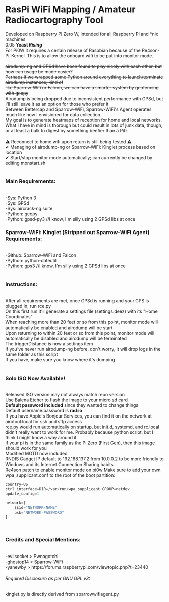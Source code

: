 # RasPi WiFi Mapping / Amateur Radiocartography Tool
Developed on Raspberry Pi Zero W, intended for all Raspberry Pi and \*nix machines <br>
0.05 <b>Yeast <i>Rising</i></b> <br>
For Pi0W it requires a certain release of Raspbian because of the Re4son-Pi-Kernel. This is to allow the onboard wifi to be put into monitor mode. <br> 
 <br>
~~airodump-ng and GPSd have been found to play nicely with each other, but how can usage be made easier? <br>
Perhaps if we wrapped some Python around everything to launch/terminate airodump instances, kind of <br>
like Sparrow-Wifi or Falcon, we can have a smarter system by geofencing with geopy~~ <br>
Airodump is being dropped due to inconsistent performance with GPSd, but I'll still leave it as an option for those who prefer it <br>
Between Bettercap and Sparrow-WiFi, Sparrow-WiFi's Agent operates much like how I envisioned for data collection. <br>
My goal is to generate heatmaps of reception for home and local networks. What I have in mind is thorough but could result in lots of junk data, though, or at least a bulk to digest by something beefier than a Pi0. <br>
 <br>
⚠ Reconnect to home wifi upon return is still being tested ⚠ <br>
✔ Managing of airodump-ng or Sparrow-WiFi: Kinglet process based on location <br>
✔ Start/stop monitor mode automatically; can currently be changed by editing monstart.sh <br>
 <br>
<h3>Main Requirements:</h3> <br>
-Sys: Python 3 <br>
-Sys: GPSd <br>
-Sys: aircrack-ng suite <br>
-Python: geopy <br>
-Python: gpsd-py3 //I know, I'm silly using 2 GPSd libs at once<br>
<h3>Sparrow-WiFi: Kinglet (Stripped out Sparrow-WiFi Agent) Requirements:</h3> <br>
-Github: Sparrow-WiFi and Falcon <br>
-Python: python-dateutil <br>
-Python: gps3 //I know, I'm silly using 2 GPSd libs at once<br>
 <br>
<h3>Instructions:</h3> <br>
After all requirements are met, once GPSd is running and your GPS is plugged in, run rce.py <br>
On this first run it'll generate a settings file (settings.deez) with its "Home Coordinates" <br>
When reaching more than 20 feet or so from this point, monitor mode will automatically be enabled and airodump will be start <br>
Upon returning to within 20 feet or so from this point, monitor mode will automatically be disabled and airodump will be terminated <br>
The triggerDistance is now a settings item <br>
If you've never run airodump-ng before, don't worry, it will drop logs in the same folder as this script <br>
If you have, make sure you know where it's dumping <br>
 <br>
<h3>Solo ISO Now Available!</h3> <br>
Released ISO version may not always match repo version <br>
Use Balena Etcher to flash the image to your micro sd card <br>
<b>Default password included</b> since they wanted to change things<br>
Default username:password is <b>rad</b>:<b>io</b> <br>
If you have Apple's Bonjour Services, you can find it on the network at airotool.local for ssh and sftp access <br>
rce.py would run automatically on startup, but init.d, systemd, and rc.local didn't really want to work for me. Probably because python script, but I think I might know a way around it <br>
If your pi is in the same family as the Pi Zero (First Gen), then this image should work for you <br>
Modified MOTD now included <br>
RNDIS Gadget IP default to 192.168.137.2 from 10.0.0.2 to be more friendly to Windows and its Internet Connection Sharing habits <br>
Re4son patch to enable monitor mode on pi0w
Make sure to add your own wpa_supplicant.conf to the root of the boot partition: <br>

``` python
country=US
ctrl_interface=DIR=/var/run/wpa_supplicant GROUP=netdev
update_config=1

network={
    ssid="NETWORK-NAME"
    psk="NETWORK-PASSWORD"
}
```
<br>
<h3>Credits and Special Mentions:</h3> <br>
-evilsocket > Pwnagotchi <br>
-ghostop14 > Sparrow-WiFi <br>
-yanewby > https://forums.raspberrypi.com/viewtopic.php?t=23440 <br>
<h6>Required Disclosure as per GNU GPL v3:</h6>
kinglet.py is directly derived from sparrowwifiagent.py <br>
